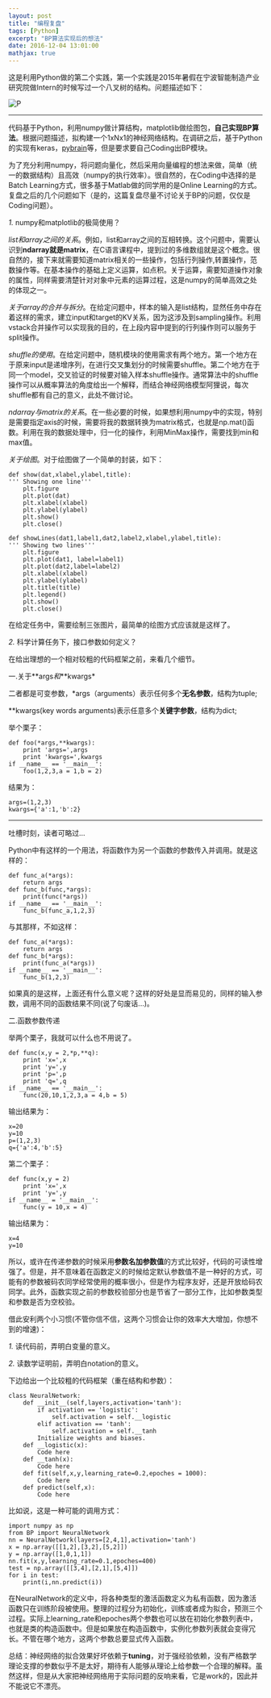```yaml
---
layout: post
title: "编程复盘"
tags: [Python]
excerpt: "BP算法实现后的想法"
date: 2016-12-04 13:01:00
mathjax: true
---
```

<script type="text/javascript" src="http://cdn.mathjax.org/mathjax/latest/MathJax.js?config=default"></script>

这是利用Python做的第二个实践，第一个实践是2015年暑假在宁波智能制造产业研究院做Intern的时候写过一个八叉树的结构。问题描述如下：

![P](http://ww4.sinaimg.cn/mw690/aba7d18bjw1faeoh2kq22j20lp0kedl9.jpg)

---

代码基于Python，利用numpy做计算结构，matplotlib做绘图包，**自己实现BP算法**。根据问题描述，拟构建一个1xNx1的神经网络结构。在调研之后，基于Python的实现有keras，[pybrain](http://nezha.github.io/%E7%A7%91%E5%AD%A6%E8%AE%A1%E7%AE%97/pybrain%E5%88%9D%E5%85%A5%E9%97%A8)等，但是要求要自己Coding出BP模块。

为了充分利用numpy，将问题向量化，然后采用向量编程的想法来做，简单（统一的数据结构）且高效（numpy的执行效率）。很自然的，在Coding中选择的是Batch Learning方式，很多基于Matlab做的同学用的是Online Learning的方式。复盘之后的几个问题如下（是的，这篇复盘尽量不讨论关于BP的问题，仅仅是Coding问题）。

*1.* numpy和matplotlib的极简使用？

_list和array之间的关系_。例如，list和array之间的互相转换。这个问题中，需要认识到**ndarray就是matrix**，在C语言课程中，提到过的多维数组就是这个概念。很自然的，接下来就需要知道matrix相关的一些操作，包括行列操作,转置操作，范数操作等。在基本操作的基础上定义运算，如点积。关于运算，需要知道操作对象的属性，同样需要清楚针对对象中元素的运算过程，这是numpy的简单高效之处的体现之一。

_关于array的合并与拆分_。在给定问题中，样本的输入是list结构，显然任务中存在着这样的需求，建立input和target的KV关系，因为这涉及到sampling操作。利用vstack合并操作可以实现我的目的，在上段内容中提到的行列操作则可以服务于split操作。

_shuffle的使用_。在给定问题中，随机模块的使用需求有两个地方。第一个地方在于原来input是递增序列，在进行交叉集划分的时候需要shuffle。第二个地方在于同一个model，交叉验证的时候要对输入样本shuffle操作。通常算法中的shuffle操作可以从概率算法的角度给出一个解释，而结合神经网络模型阿狸说，每次shuffle都有自己的意义，此处不做讨论。

_ndarray与matrix的关系_。在一些必要的时候，如果想利用numpy中的实现，特别是需要指定axis的时候，需要将我的数据转换为matrix格式，也就是np.mat()函数。利用在我的数据处理中，归一化的操作，利用MinMax操作，需要找到min和max值。

_关于绘图_。对于绘图做了一个简单的封装，如下：

    def show(dat,xlabel,ylabel,title):
    ''' Showing one line'''
        plt.figure
        plt.plot(dat)
        plt.xlabel(xlabel)
        plt.ylabel(ylabel)
        plt.show()
        plt.close()

    def showLines(dat1,label1,dat2,label2,xlabel,ylabel,title):
    ''' Showing two lines'''
        plt.figure
        plt.plot(dat1, label=label1)
        plt.plot(dat2,label=label2)
        plt.xlabel(xlabel)
        plt.ylabel(ylabel)
        plt.title(title)
        plt.legend()
        plt.show()
        plt.close()

在给定任务中，需要绘制三张图片，最简单的绘图方式应该就是这样了。

*2.* 科学计算任务下，接口参数如何定义？

在给出理想的一个相对较粗的代码框架之前，来看几个细节。

一.关于*\*args*和*\*\*kwargs*

二者都是可变参数，\*args（arguments）表示任何多个**无名参数**，结构为tuple;

\*\*kwargs(key words arguments)表示任意多个**关键字参数**，结构为dict;

举个栗子：

    def foo(*args,**kwargs):
        print 'args=',args
        print 'kwargs=',kwargs
    if __name__ == '__main__':
        foo(1,2,3,a = 1,b = 2)
结果为：

    args=(1,2,3)
    kwargs={'a':1,'b':2}

---

吐槽时刻，读者可略过...

Python中有这样的一个用法，将函数作为另一个函数的参数传入并调用。就是这样的：

    def func_a(*args):
        return args
    def func_b(func,*args):
        print(func(*args))
    if __name__ == '__main__':
        func_b(func_a,1,2,3)

与其那样，不如这样：

    def func_a(*args):
        return args
    def func_b(*args):
        print(func_a(*args))
    if __name__ == '__main__':
        func_b(1,2,3)
如果真的是这样，上面还有什么意义呢？这样的好处是显而易见的，同样的输入参数，调用不同的函数结果不同(说了句废话...)。

二.函数参数传递

举两个栗子，我就可以什么也不用说了。

    def func(x,y = 2,*p,**q):
        print 'x=',x
        print 'y=',y
        print 'p=',p
        print 'q=',q
    if __name__ == '__main__':
        func(20,10,1,2,3,a = 4,b = 5)

输出结果为：

    x=20
    y=10
    p=(1,2,3)
    q={'a':4,'b':5}

第二个栗子：

    def func(x,y = 2)
        print 'x=',x
        print 'y=',y
    if __name__ = '__main__':
        func(y = 10,x = 4)

输出结果为：

    x=4
    y=10

所以，或许在传递参数的时候采用**参数名加参数值**的方式比较好，代码的可读性增强了。但是，并不意味着在函数定义的时候给定默认参数值不是一种好的方式，可能有的参数被码农同学经常使用的概率很小，但是作为程序友好，还是开放给码农同学。此外，函数实现之前的参数校验部分也是节省了一部分工作，比如参数类型和参数是否为空校验。

借此安利两个小习惯(不管你信不信，这两个习惯会让你的效率大大增加，你想不到的增速)：

*1.* 读代码前，弄明白变量的意义。

*2.* 读数学证明前，弄明白notation的意义。

下边给出一个比较粗的代码框架（重在结构和参数）：

    class NeuralNetwork:
        def __init__(self,layers,activation='tanh'):
            if activation == 'logistic':
                self.activation = self.__logistic
            elif activation == 'tanh':
                self.activation = self.__tanh
            Initialize weights and biases.
        def __logistic(x):
            Code here
        def __tanh(x):
            Code here
        def fit(self,x,y,learning_rate=0.2,epoches = 1000):
            Code here
        def predict(self,x):
            Code here

比如说，这是一种可能的调用方式：

    import numpy as np
    from BP import NeuralNetwork
    nn = NeuralNetwork(layers=[2,4,1],activation='tanh')
    x = np.array([[1,2],[3,2],[5,2]])
    y = np.array([1,0,1,1])
    nn.fit(x,y,learning_rate=0.1,epoches=400)
    test = np.array([[3,4],[2,1],[5,4]])
    for i in test:
        print(i,nn.predict(i))

在NeuralNetwork的定义中，将各种类型的激活函数定义为私有函数，因为激活函数只在训练阶段被使用。整理的过程分为初始化，训练或者成为拟合，预测三个过程。实际上learning_rate和epoches两个参数也可以放在初始化参数列表中，也就是类的构造函数中。但是如果放在构造函数中，实例化参数列表就会变得冗长。不管在哪个地方，这两个参数总要显式传入函数。

总结：神经网络的拟合效果好坏依赖于**tuning**，对于强经验依赖，没有严格数学理论支撑的参数似乎不是太好，期待有人能够从理论上给参数一个合理的解释。虽然这样，但是从大家把神经网络用于实际问题的反响来看，它是work的，因此并不能说它不漂亮。
